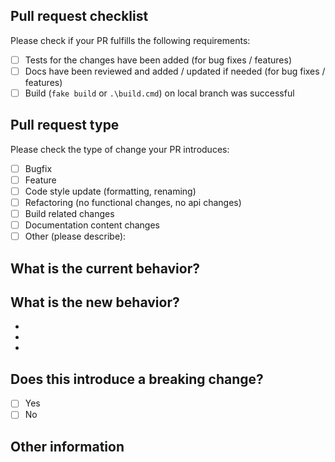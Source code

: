 <!-- Please refer to our contributing documentation for any questions on submitting a pull request. -->
## Pull request checklist

Please check if your PR fulfills the following requirements:
- [ ] Tests for the changes have been added (for bug fixes / features)
- [ ] Docs have been reviewed and added / updated if needed (for bug fixes / features)
- [ ] Build (`fake build` or `.\build.cmd`) on local branch was successful

## Pull request type
<!-- Please try to limit your pull request to one type, submit multiple pull requests if needed. -->

Please check the type of change your PR introduces:
- [ ] Bugfix
- [ ] Feature
- [ ] Code style update (formatting, renaming)
- [ ] Refactoring (no functional changes, no api changes)
- [ ] Build related changes
- [ ] Documentation content changes
- [ ] Other (please describe):

## What is the current behavior?
<!-- Please describe the current behavior that you are modifying, or link to a relevant issue. -->

## What is the new behavior?
<!-- Please describe the behavior or changes that are being added by this PR. -->

-
-
-

## Does this introduce a breaking change?
<!-- If this introduces a breaking change, please describe the impact and migration path for existing applications below. -->

- [ ] Yes
- [ ] No

## Other information
<!-- Any other information that is important to this PR such as screenshots of how the component looks before and after the change. -->
